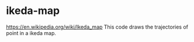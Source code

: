 # ikeda-map
https://en.wikipedia.org/wiki/Ikeda_map
This code draws the trajectories of point in a ikeda map.

